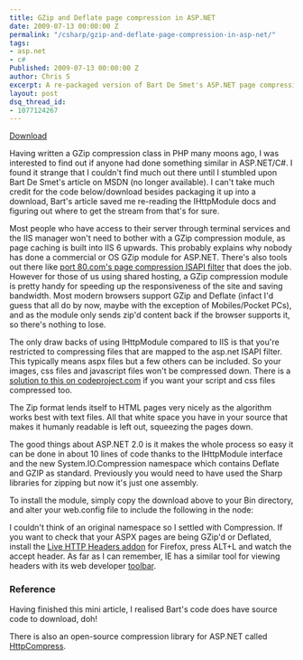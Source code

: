 ```yaml
---
title: GZip and Deflate page compression in ASP.NET
date: 2009-07-13 00:00:00 Z
permalink: "/csharp/gzip-and-deflate-page-compression-in-asp-net/"
tags:
- asp.net
- c#
Published: 2009-07-13 00:00:00 Z
author: Chris S
excerpt: A re-packaged version of Bart De Smet's ASP.NET page compression using GZIP.
layout: post
dsq_thread_id:
- 1077124267
---
```


[Download][1]

Having written a GZip compression class in PHP many moons ago, I was interested to find out if anyone had done something similar in ASP.NET/C#. I found it strange that I couldn't find much out there until I stumbled upon Bart De Smet's article on MSDN (no longer available). I can't take much credit for the code below/download besides packaging it up into a download, Bart's article saved me re-reading the IHttpModule docs and figuring out where to get the stream from that's for sure.

<!--more-->

Most people who have access to their server through terminal services and the IIS manager won't need to bother with a GZip compression module, as page caching is built into IIS 6 upwards. This probably explains why nobody has done a commercial or OS GZip module for ASP.NET. There's also tools out there like [port 80.com's page compression ISAPI filter][2] that does the job. However for those of us using shared hosting, a GZip compression module is pretty handy for speeding up the responsiveness of the site and saving bandwidth. Most modern browsers support GZip and Deflate (infact I'd guess that all do by now, maybe with the exception of Mobiles/Pocket PCs), and as the module only sends zip'd content back if the browser supports it, so there's nothing to lose.

The only draw backs of using IHttpModule compared to IIS is that you're restricted to compressing files that are mapped to the asp.net ISAPI filter. This typically means aspx files but a few others can be included. So your images, css files and javascript files won't be compressed down. There is a [solution to this on codeproject.com][3] if you want your script and css files compressed too.

The Zip format lends itself to HTML pages very nicely as the algorithm works best with text files. All that white space you have in your source that makes it humanly readable is left out, squeezing the pages down. 

The good things about ASP.NET 2.0 is it makes the whole process so easy it can be done in about 10 lines of code thanks to the IHttpModule interface and the new System.IO.Compression namespace which contains Deflate and GZIP as standard. Previously you would need to have used the Sharp libraries for zipping but now it's just one assembly.

To install the module, simply copy the download above to your Bin directory, and alter your web.config file to include the following in the node:

I couldn't think of an original namespace so I settled with Compression. If you want to check that your ASPX pages are being GZip'd or Deflated, install the [Live HTTP Headers addon][4] for Firefox, press ALT+L and watch the accept header. As far as I can remember, IE has a similar tool for viewing headers with its web developer [toolbar][5].

### Reference

Having finished this mini article, I realised Bart's code does have source code to download, doh!

There is also an open-source compression library for ASP.NET called  
[HttpCompress][6].

<script src="https://gist.github.com/yetanotherchris/4754907.js"></script>

 [1]: /wp-content/uploads/2013/02/pagecompression.zip
 [2]: http://www.port80software.com/
 [3]: http://www.codeproject.com/aspnet/httpcompression.asp
 [4]: https://addons.mozilla.org/en-US/firefox/addon/3829
 [5]: http://www.microsoft.com/downloads/details.aspx?familyid=e59c3964-672d-4511-bb3e-2d5e1db91038&displaylang=en
 [6]: http://www.blowery.org/code/HttpCompressionModule.html
